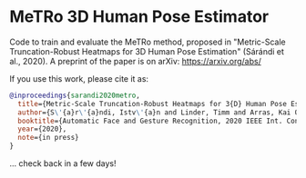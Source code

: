 # MeTRo 3D Human Pose Estimator

Code to train and evaluate the MeTRo method, proposed in "Metric-Scale Truncation-Robust Heatmaps for 3D Human Pose Estimation" (Sárándi et al., 2020). A preprint of the paper is on arXiv: https://arxiv.org/abs/

If you use this work, please cite it as:

```bibtex
@inproceedings{sarandi2020metro,
  title={Metric-Scale Truncation-Robust Heatmaps for 3{D} Human Pose Estimation},
  author={S\'{a}r\'{a}ndi, Istv\'{a}n and Linder, Timm and Arras, Kai O. and Leibe, Bastian},
  booktitle={Automatic Face and Gesture Recognition, 2020 IEEE Int. Conf. on},
  year={2020},
  note={in press}
}
```

... check back in a few days!
